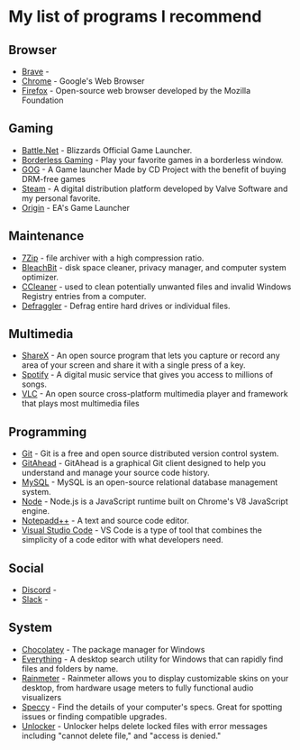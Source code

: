 # My list of programs I recommend

## Browser
* [Brave](https://brave.com/) - 
* [Chrome](google.com/chrome/) - Google's Web Browser
* [Firefox](https://www.mozilla.org/) - Open-source web browser developed by the Mozilla Foundation

## Gaming
* [Battle.Net](http://battle.net/) - Blizzards Official Game Launcher.
* [Borderless Gaming](https://github.com/Codeusa/Borderless-Gaming) - Play your favorite games in a borderless window.
* [GOG](https://www.gog.com/) - A Game launcher Made by CD Project with the benefit of buying DRM-free games
* [Steam](https://store.steampowered.com/) - A digital distribution platform developed by Valve Software and my personal favorite.
* [Origin](https://www.origin.com/) - EA's Game Launcher

## Maintenance
* [7Zip](https://www.7-zip.org/) - file archiver with a high compression ratio.
* [BleachBit](https://www.bleachbit.org/) - disk space cleaner, privacy manager, and computer system optimizer.
* [CCleaner](https://www.ccleaner.com/) - used to clean potentially unwanted files and invalid Windows Registry entries from a computer.
* [Defraggler](https://www.ccleaner.com/defraggler) - Defrag entire hard drives or individual files.

## Multimedia
* [ShareX](https://getsharex.com/) - An open source program that lets you capture or record any area of your screen and share it with a single press of a key.
* [Spotify](https://www.spotify.com/) - A digital music service that gives you access to millions of songs.
* [VLC](https://www.videolan.org/vlc/index.html) - An open source cross-platform multimedia player and framework that plays most multimedia files

## Programming
* [Git](https://git-scm.com) - Git is a free and open source distributed version control system.
* [GitAhead](https://github.com/gitahead/gitahead) - GitAhead is a graphical Git client designed to help you understand and manage your source code history.
* [MySQL](https://www.mysql.com/) - MySQL is an open-source relational database management system.
* [Node](https://nodejs.org) - Node.js is a JavaScript runtime built on Chrome's V8 JavaScript engine.
* [Notepadd++](https://notepad-plus-plus.org/) - A text and source code editor.
* [Visual Studio Code](https://github.com/Microsoft/vscode) - VS Code is a type of tool that combines the simplicity of a code editor with what developers need.

## Social 
* [Discord](https://discordapp.com/) - 
* [Slack](https://slack.com/) -

## System
* [Chocolatey](https://chocolatey.org/) - The package manager for Windows
* [Everything](https://www.voidtools.com/) - A desktop search utility for Windows that can rapidly find files and folders by name.
* [Rainmeter](https://www.rainmeter.net/) - Rainmeter allows you to display customizable skins on your desktop, from hardware usage meters to fully functional audio visualizers
* [Speccy](https://www.ccleaner.com/speccy) - Find the details of your computer's specs. Great for spotting issues or finding compatible upgrades.
* [Unlocker](http://www.majorgeeks.com/files/details/unlocker.html) - Unlocker helps delete locked files with error messages including "cannot delete file," and "access is denied."

